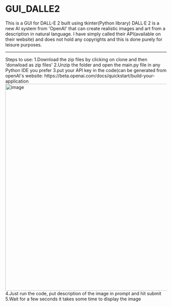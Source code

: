 # GUI_DALLE2
This is a GUI for DALL-E 2 built using tkinter(Python library)
DALL·E 2 is a new AI system from 'OpenAI' that can create realistic images and art from a description in natural language.
I have simply called their API(available on their website) and does not hold any copyrights and this is done purely for leisure purposes.

<hr>
Steps to use:
1.Download the zip files by clicking on clone and then 'donwload as zip files'
2.Unzip the folder and open the main.py file in any Python IDE you prefer
3.put your API key in the code(can be generated from openAI's website: https://beta.openai.com/docs/quickstart/build-your-application
<img width="648" alt="image" src="https://user-images.githubusercontent.com/58302404/205188635-3fab8ebc-608b-4129-8a62-52f72cb8f79c.png">
4.Just run the code, put description of the image in prompt and hit submit
5.Wait for a few seconds it takes some time to display the image
